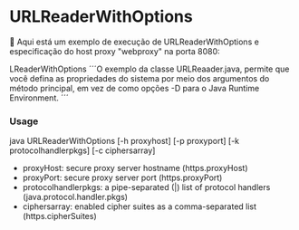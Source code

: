 # URLReaderWithOptions
:monkey: Aqui está um exemplo de execução de URLReaderWithOptions e especificação do host proxy "webproxy" na porta 8080:

LReaderWithOptions
´´´O exemplo da classe URLReaader.java, permite que você defina as propriedades do sistema por meio dos argumentos do método principal, em vez de como opções -D para o Java Runtime Environment.
´´´

### Usage

java URLReaderWithOptions [-h proxyhost] [-p proxyport] [-k protocolhandlerpkgs] [-c ciphersarray]

- proxyHost: secure proxy server hostname (https.proxyHost)
- proxyPort: secure proxy server port (https.proxyPort)
- protocolhandlerpkgs: a pipe-separated (|) list of protocol handlers (java.protocol.handler.pkgs)
- ciphersarray: enabled cipher suites as a comma-separated list (https.cipherSuites)
